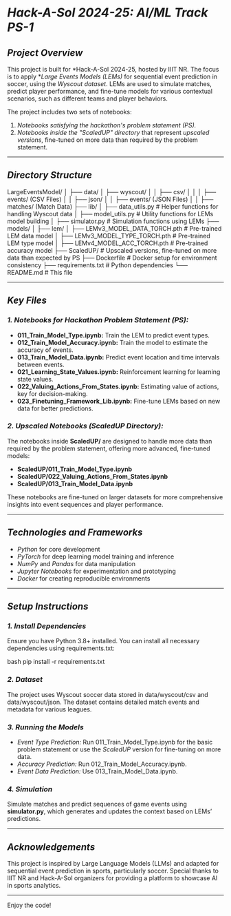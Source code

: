 # *Hack-A-Sol 2024-25: AI/ML Track PS-1*

## *Project Overview*
This project is built for *Hack-A-Sol 2024-25, hosted by IIIT NR. The focus is to apply **Large Events Models (LEMs)* for sequential event prediction in soccer, using the *Wyscout dataset*. LEMs are used to simulate matches, predict player performance, and fine-tune models for various contextual scenarios, such as different teams and player behaviors.

The project includes two sets of notebooks:
1. *Notebooks satisfying the hackathon's problem statement (PS).*
2. *Notebooks inside the "ScaledUP" directory* that represent *upscaled versions*, fine-tuned on more data than required by the problem statement.

---

## *Directory Structure*

LargeEventsModel/
│
├── data/
│   ├── wyscout/
│   │   ├── csv/
│   │   │   ├── events/ (CSV Files)
│   │   ├── json/
│   │       ├── events/ (JSON Files)
│   │       ├── matches/ (Match Data)
├── lib/
│   ├── data_utils.py        # Helper functions for handling Wyscout data
│   ├── model_utils.py       # Utility functions for LEMs model building
│   ├── simulator.py         # Simulation functions using LEMs
├── models/
│   ├── lem/
│       ├── LEMv3_MODEL_DATA_TORCH.pth  # Pre-trained LEM data model
│       ├── LEMv3_MODEL_TYPE_TORCH.pth  # Pre-trained LEM type model
│       ├── LEMv4_MODEL_ACC_TORCH.pth   # Pre-trained accuracy model
├── ScaledUP/                # Upscaled versions, fine-tuned on more data than expected by PS
├── Dockerfile               # Docker setup for environment consistency
├── requirements.txt         # Python dependencies
└── README.md                # This file


---

## *Key Files*

### *1. Notebooks for Hackathon Problem Statement (PS):*
- **011_Train_Model_Type.ipynb:** Train the LEM to predict event types.
- **012_Train_Model_Accuracy.ipynb:** Train the model to estimate the accuracy of events.
- **013_Train_Model_Data.ipynb:** Predict event location and time intervals between events.
- **021_Learning_State_Values.ipynb:** Reinforcement learning for learning state values.
- **022_Valuing_Actions_From_States.ipynb:** Estimating value of actions, key for decision-making.
- **023_Finetuning_Framework_Lib.ipynb:** Fine-tune LEMs based on new data for better predictions.

### *2. Upscaled Notebooks (ScaledUP Directory):*
The notebooks inside **ScaledUP/** are designed to handle more data than required by the problem statement, offering more advanced, fine-tuned models:
- **ScaledUP/011_Train_Model_Type.ipynb**
- **ScaledUP/022_Valuing_Actions_From_States.ipynb**
- **ScaledUP/013_Train_Model_Data.ipynb**
  
These notebooks are fine-tuned on larger datasets for more comprehensive insights into event sequences and player performance.

---

## *Technologies and Frameworks*

- *Python* for core development
- *PyTorch* for deep learning model training and inference
- *NumPy* and *Pandas* for data manipulation
- *Jupyter Notebooks* for experimentation and prototyping
- *Docker* for creating reproducible environments

---

## *Setup Instructions*

### *1. Install Dependencies*
Ensure you have Python 3.8+ installed. You can install all necessary dependencies using requirements.txt:

bash
pip install -r requirements.txt


### *2. Dataset*
The project uses Wyscout soccer data stored in data/wyscout/csv and data/wyscout/json. The dataset contains detailed match events and metadata for various leagues.

### *3. Running the Models*
- *Event Type Prediction:* Run 011_Train_Model_Type.ipynb for the basic problem statement or use the *ScaledUP* version for fine-tuning on more data.
- *Accuracy Prediction:* Run 012_Train_Model_Accuracy.ipynb.
- *Event Data Prediction:* Use 013_Train_Model_Data.ipynb.

### *4. Simulation*
Simulate matches and predict sequences of game events using **simulator.py**, which generates and updates the context based on LEMs’ predictions.

---

## *Acknowledgements*
This project is inspired by Large Language Models (LLMs) and adapted for sequential event prediction in sports, particularly soccer. Special thanks to IIIT NR and Hack-A-Sol organizers for providing a platform to showcase AI in sports analytics.

---

Enjoy the code!
